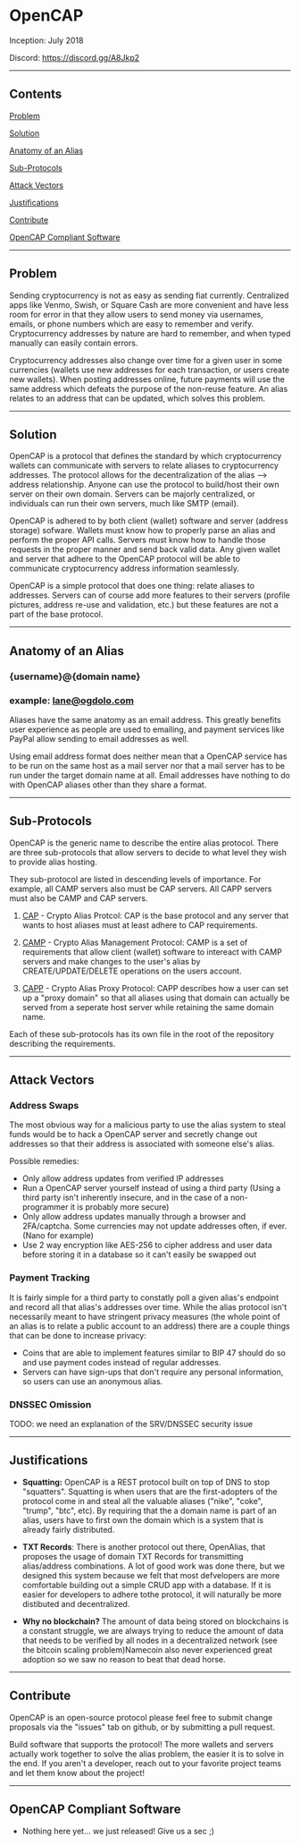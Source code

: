 # OpenCAP

Inception: July 2018

Discord: https://discord.gg/A8Jkp2

<hr>

## Contents

[Problem](#problem)

[Solution](#solution)

[Anatomy of an Alias](#anatomy-of-an-alias)

[Sub-Protocols](#sub-protocols)

[Attack Vectors](#attack-vectors)

[Justifications](#justifications)

[Contribute](#contribute)

[OpenCAP Compliant Software](#OpenCAP-compliant-software)

<hr>

## Problem

Sending cryptocurrency is not as easy as sending fiat currently. Centralized apps like Venmo, Swish, or Square Cash are more convenient and have less room for error in that they allow users to send money via usernames, emails, or phone numbers which are easy to remember and verify. Cryptocurrency addresses by nature are hard to remember, and when typed manually can easily contain errors.

Cryptocurrency addresses also change over time for a given user in some currencies (wallets use new addresses for each transaction, or users create new wallets). When posting addresses online, future payments will use the same address which defeats the purpose of the non-reuse feature. An alias relates to an address that can be updated, which solves this problem.

<hr>

## Solution

OpenCAP is a protocol that defines the standard by which cryptocurrency wallets can communicate with servers to relate aliases to cryptocurrency addresses. The protocol allows for the decentralization of the alias --> address relationship. Anyone can use the protocol to build/host their own server on their own domain. Servers can be majorly centralized, or individuals can run their own servers, much like SMTP (email).

OpenCAP is adhered to by both client (wallet) software and server (address storage) sofware. Wallets must know how to properly parse an alias and perform the proper API calls. Servers must know how to handle those requests in the proper manner and send back valid data. Any given wallet and server that adhere to the OpenCAP protocol will be able to communicate cryptocurrency address information seamlessly.

OpenCAP is a simple protocol that does one thing: relate aliases to addresses. Servers can of course add more features to their servers (profile pictures, address re-use and validation, etc.) but these features are not a part of the base protocol.

<hr>

## Anatomy of an Alias

### {username}@{domain name}

### example: lane@ogdolo.com

Aliases have the same anatomy as an email address. This greatly benefits user experience as people are used to emailing, and payment services like PayPal allow sending to email addresses as well.

Using email address format does neither mean that a OpenCAP service has to be run on the same host as a mail server nor that a mail server has to be run under the target domain name at all. Email addresses have nothing to do with OpenCAP aliases other than they share a format.

<hr>

## Sub-Protocols

OpenCAP is the generic name to describe the entire alias protocol. There are three sub-protocols that allow servers to decide to what level they wish to provide alias hosting.

They sub-protocol are listed in descending levels of importance. For example, all CAMP servers also must be CAP servers. All CAPP servers must also be CAMP and CAP servers.

1. [CAP](/CAP.md) - Crypto Alias Protcol: CAP is the base protocol and any server that wants to host aliases must at least adhere to CAP requirements.

2. [CAMP](/CAMP.md) - Crypto Alias Management Protocol: CAMP is a set of requirements that allow client (wallet) software to intereact with CAMP servers and make changes to the user's alias by CREATE/UPDATE/DELETE operations on the users account.

3. [CAPP](/CAPP.md) - Crypto Alias Proxy Protocol: CAPP describes how a user can set up a "proxy domain" so that all aliases using that domain can actually be served from a seperate host server while retaining the same domain name.

Each of these sub-protocols has its own file in the root of the repository describing the requirements.

<hr>

## Attack Vectors

### Address Swaps

The most obvious way for a malicious party to use the alias system to steal funds would be to hack a OpenCAP server and secretly change out addresses so that their address is associated with someone else's alias.

Possible remedies:

* Only allow address updates from verified IP addresses
* Run a OpenCAP server yourself instead of using a third party (Using a third party isn't inherently insecure, and in the case of a non-programmer it is probably more secure)
* Only allow address updates manually through a browser and 2FA/captcha. Some currencies may not update addresses often, if ever. (Nano for example)
* Use 2 way encryption like AES-256 to cipher address and user data before storing it in a database so it can't easily be swapped out

### Payment Tracking

It is fairly simple for a third party to constatly poll a given alias's endpoint and record all that alias's addresses over time. While the alias protocol isn't necessarily meant to have stringent privacy measures (the whole point of an alias is to relate a public account to an address) there are a couple things that can be done to increase privacy:

* Coins that are able to implement features similar to BIP 47 should do so and use payment codes instead of regular addresses.
* Servers can have sign-ups that don't require any personal information, so users can use an anonymous alias.

### DNSSEC Omission

TODO: we need an explanation of the SRV/DNSSEC security issue

<hr>

## Justifications

* **Squatting:** OpenCAP is a REST protocol built on top of DNS to stop "squatters". Squatting is when users that are the first-adopters of the protocol come in and steal all the valuable aliases ("nike", "coke", "trump", "btc", etc). By requiring that the a domain name is part of an alias, users have to first own the domain which is a system that is already fairly distributed.

* **TXT Records**: There is another protocol out there, OpenAlias, that proposes the usage of domain TXT Records for transmitting alias/address combinations. A lot of good work was done there, but we designed this system because we felt that most defvelopers are more comfortable building out a simple CRUD app with a database. If it is easier for developers to adhere tothe protocol, it will naturally be more distibuted and decentralized.

* **Why no blockchain?** The amount of data being stored on blockchains is a constant struggle, we are always trying to reduce the amount of data that needs to be verified by all nodes in a decentralized network (see the bitcoin scaling problem)Namecoin also never experienced great adoption so we saw no reason to beat that dead horse.

<hr>

## Contribute

OpenCAP is an open-source protocol please feel free to submit change proposals via the "issues" tab on github, or by submitting a pull request. 

Build software that supports the protocol! The more wallets and servers actually work together to solve the alias problem, the easier it is to solve in the end. If you aren't a developer, reach out to your favorite project teams and let them know about the project!

<hr>

## OpenCAP Compliant Software

* Nothing here yet... we just released! Give us a sec ;)
